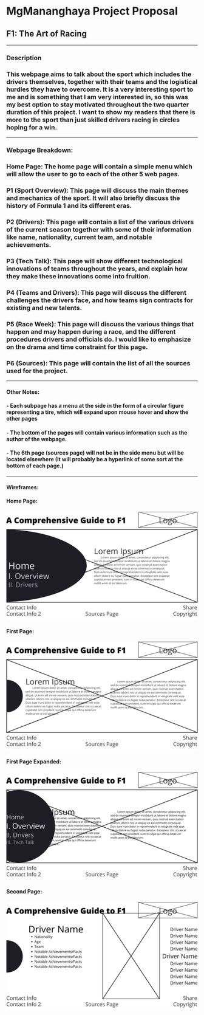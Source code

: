 # MgMananghaya Project Proposal
## F1: The Art of Racing
******
### Description
### This webpage aims to talk about the sport which includes the drivers themselves, together with their teams and the logistical hurdles they have to overcome. It is a very interesting sport to me and is something that I am very interested in, so this was my best option to stay motivated throughout the two quarter duration of this project. I want to show my readers that there is more to the sport than just skilled drivers racing in circles hoping for a win.
******
### Webpage Breakdown:
### Home Page: The home page will contain a simple menu which will allow the user to go to each of the other 5 web pages.
### P1 (Sport Overview): This page will discuss the main themes and mechanics of the sport. It will also briefly discuss the history of Formula 1 and its different eras.
### P2 (Drivers): This page will contain a list of the various drivers of the current season together with some of their information like name, nationality, current team, and notable achievements.
### P3 (Tech Talk): This page will show different technological innovations of teams throughout the years, and explain how they make these innovations come into fruition.
### P4 (Teams and Drivers): This page will discuss the different challenges the drivers face, and how teams sign contracts for existing and new talents.
### P5 (Race Week): This page will discuss the various things that happen and may happen during a race, and the different procedures drivers and officials do. I would like to emphasize on the drama and time constraint for this page.
### P6 (Sources): This page will contain the list of all the sources used for the project.
******
#### Other Notes:
#### - Each subpage has a menu at the side in the form of a circular figure representing a tire, which will expand upon mouse hover and show the other pages
#### - The bottom of the pages will contain various information such as the author of the webpage.
#### - The 6th page (sources page) will not be in the side menu but will be located elsewhere (It will probably be a hyperlink of some sort at the bottom of each page.)
******
#### Wireframes:
#### Home Page:
#### ![Home Page](https://github.com/Takuhaya123/Project_MgMananghaya/blob/main/images/Home.png)
#### First Page:
#### ![First Page](https://github.com/Takuhaya123/Project_MgMananghaya/blob/main/images/P1.png)
#### First Page Expanded:
#### ![First Page Expanded](https://github.com/Takuhaya123/Project_MgMananghaya/blob/main/images/P1%20Expanded.png)
#### Second Page:
#### ![Second Page](https://github.com/Takuhaya123/Project_MgMananghaya/blob/main/images/P2.png)
